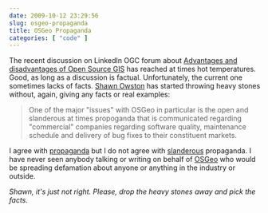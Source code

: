 ```yaml
---
date: 2009-10-12 23:29:56
slug: osgeo-propaganda
title: OSGeo Propaganda
categories: [ "code" ]
---
```


The recent discussion on LinkedIn OGC forum about [Advantages and disadvantages of Open Source GIS](http://www.linkedin.com/groupAnswers?viewQuestionAndAnswers=&gid=55322&discussionID=7776133&sik=1255385959491&trk=ug_qa_q&goback=.ana_55322_1255385959491_3_1) has reached at times hot temperatures. Good, as long as a discussion is factual. Unfortunately, the current one sometimes lacks of facts. [Shawn Owston](http://owston.blogspot.com/2009/10/open-source-doesnt-like-to-be-talked.html) has started throwing heavy stones without, again, giving any facts or real examples:





> One of the major "issues" with OSGeo in particular is the open and slanderous at times propoganda that is communicated regarding "commercial" companies regarding software quality, maintenance schedule and delivery of bug fixes to their constituent markets.





I agree with [propaganda](http://en.wikipedia.org/wiki/Propaganda) but I do not agree with [slanderous](http://en.wikipedia.org/wiki/Defamation) propaganda. I have never seen anybody talking or writing on behalf of [OSGeo](http://osgeo.org) who would be spreading defamation about anyone or anything in the industry or outside.





_Shawn, it's just not right. Please, drop the heavy stones away and pick the facts._
